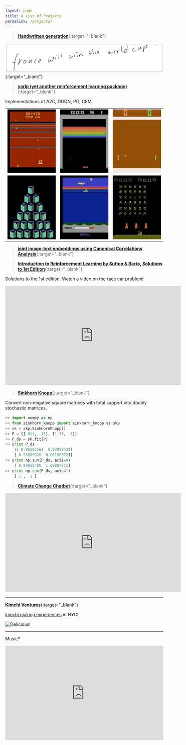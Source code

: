 ```yaml
---
layout: page
title: A List of Projects
permalink: /projects/
---
```



> [**Handwritten generation**](https://github.com/btaba/handwriting-generation){:target="_blank"}


![Correct Prediction for the 2018 World Cup!](/assets/article_images/projects/handwritten-gen.png){:target="_blank"}


> [**yarlp (yet another reinforcement learning package)**](https://github.com/btaba/yarlp){:target="_blank"}


Implementations of A2C, DDQN, PG, CEM.

||||
|---|---|---|
|![BeamRider](https://github.com/btaba/yarlp/raw/master/assets/atari10m/ddqn/beamrider.gif)|![Breakout](https://github.com/btaba/yarlp/raw/master/assets/atari10m/ddqn/breakout.gif)|![Pong](https://github.com/btaba/yarlp/raw/master/assets/atari10m/ddqn/pong.gif)|
|![QBert](https://github.com/btaba/yarlp/raw/master/assets/atari10m/ddqn/qbert.gif)|![Seaquest](https://github.com/btaba/yarlp/raw/master/assets/atari10m/ddqn/seaquest.gif)|![SpaceInvaders](https://github.com/btaba/yarlp/raw/master/assets/atari10m/ddqn/spaceinvaders.gif)|


> [**joint image-text embeddings using Canonical Correlations Analysis**](https://github.com/btaba/text-image-embedding){:target="_blank"}


> [**Introduction to Reinforcement Learning by Sutton & Barto, Solutions to 1st Edition**](https://github.com/btaba/intro-to-rl){:target="_blank"}


Solutions to the 1st edition. Watch a video on the race car problem!

<iframe width="560" height="315" src="https://www.youtube.com/embed/ZC1I8qa-ycE" frameborder="0" allowfullscreen></iframe>

<br>

> [**Sinkhorn Knopp**](https://github.com/btaba/sinkhorn_knopp){:target="_blank"}

Convert non-negative square matrices with total support into doubly stochastic matrices.


```python
>> import numpy as np
>> from sinkhorn_knopp import sinkhorn_knopp as skp
>> sk = skp.SinkhornKnopp()
>> P = [[.011, .15], [1.71, .1]]
>> P_ds = sk.fit(P)
>> print P_ds
    [[ 0.06102561  0.93897439]
    [ 0.93809928  0.06190072]]
>> print np.sum(P_ds, axis=0)
    [ 0.99912489  1.00087511]
>> print np.sum(P_ds, axis=1)
    [ 1.,  1.]
```

> [**Climate Change Chatbot**](https://github.com/innainu/climatechangebot){:target="_blank"}


<iframe width="560" height="315" src="https://www.youtube.com/embed/6_xskuYT0Ws" frameborder="0" allow="autoplay; encrypted-media" allowfullscreen></iframe>

---

[**Kimchi Ventures**](https://kimchiventures.com){:target="_blank"}

[kimchi making experiences](https://www.airbnb.com/experiences/216272) in NYC!

![Delicious!](https://static1.squarespace.com/static/5ae3edcefcf7fd2d87436ffc/5ae401b6d274cb3bcc106a4c/5ae401b6ed62fe3847c9d2c5/1524892087589/?format=1500w)

---

Music?

<iframe width="100%" height="300" scrolling="no" frameborder="no" allow="autoplay" src="https://w.soundcloud.com/player/?url=https%3A//api.soundcloud.com/users/305949662&color=%2300aabb&auto_play=false&hide_related=false&show_comments=true&show_user=true&show_reposts=false&show_teaser=true&visual=true"></iframe>

